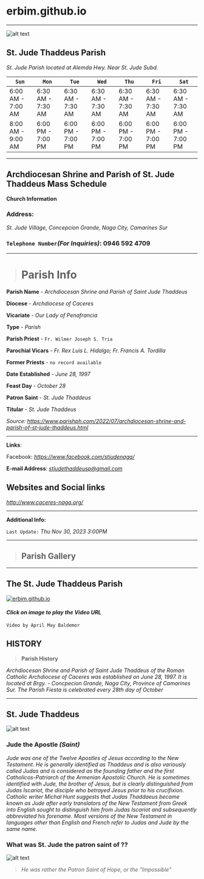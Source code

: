 # erbim.github.io
***
![alt text](https://upload.wikimedia.org/wikipedia/commons/4/44/St_jude_naga_city.JPG)

## **St. Jude Thaddeus Parish**
*St. Jude Parish located at Alemda Hwy. Near St. Jude Subd.*


| `Sun` | `Mon` | `Tue` | `Wed` | `Thu` | `Fri` | `Sat` |
| --- | --- | --- | --- | --- | --- | --- |
|   6:00 AM - 7:00 AM   |   6:30 AM - 7:30 AM   |   6:30 AM - 7:30 AM   |   6:30 AM - 7:30 AM   |   6:30 AM - 7:30 AM   |   6:30 AM - 7:30 AM   |   6:30 AM - 7:30 AM   |
| 8:00 AM - 9:00 AM | 6:00 PM - 7:00 PM | 6:00 PM - 7:00 PM | 6:00 PM - 7:00 PM | 6:00 PM - 7:00 PM | 6:00 PM - 7:00 PM | 6:00 PM - 7:00 PM |


***

## Archdiocesan Shrine and Parish of St. Jude Thaddeus Mass Schedule
**Church Information**


### Address:
*St. Jude Village, Concepcion Grande, Naga City, Camarines Sur*



### `Telephone Number`*(For Inquiries)*: **0946 592 4709**

---
> # Parish Info

**Parish Name** - *Archdiocesan Shrine and Parish of Saint Jude Thaddeus*

**Diocese** - *Archdiocese of Caceres*

**Vicariate** - *Our Lady of Penafrancia*

**Type** - *Parish*

**Parish Priest** - `Fr. Wilmer Joseph S. Tria`

**Parochial Vicars** - *Fr. Rex Luis L. Hidalgo; Fr. Francis A. Tordilla*

**Former Priests** - `no record available`

**Date Established** - *June 28, 1997*

**Feast Day** - *October 28*

**Patron Saint** - *St. Jude Thaddeus*

**Titular** - *St. Jude Thaddeus*

*Source: https://www.parishph.com/2022/07/archdiocesan-shrine-and-parish-of-st-jude-thaddeus.html*

---

 **Links**: 

Facebook:  *https://www.facebook.com/stjudenaga/*

**E-mail Address**: *stjudethaddeusp@gmail.com*

 ## **Websites and Social links**

*http://www.caceres-naga.org/*

---

 **Additional Info:**

`Last Update:` *Thu Nov 30, 2023 3:00PM*

***

> ## Parish Gallery

***



## The St. Jude Thaddeus Parish
[![erbim.github.io](https://img.youtube.com/vi/ffU-w7QWGZY/0.jpg)](https://www.youtube.com/watch?v=ffU-w7QWGZY)
 #### *Click on image to play the Video URL*
 `Video by April May Baldemor`

 ## **HISTORY**
> **Parish History**
 
*Archdiocesan Shrine and Parish of Saint Jude Thaddeus of the Roman Catholic Archdiocese of Caceres was established on June 28, 1997. It is located at Brgy.  - Concpecion Grande, Naga City, Province of Camarines Sur. The Parish Fiesta is celebrated every 28th day of October*


---
## St. Jude Thaddeus
![alt text](https://i.ytimg.com/vi/cuomhYIFf0U/maxresdefault.jpg
) 

### **Jude the Apostle** *(Saint)*

*Jude was one of the Twelve Apostles of Jesus according to the New Testament. He is generally identified as Thaddeus and is also variously called Judas and is considered as the founding father and the first Catholicos-Patriarch of the Armenian Apostolic Church. He is sometimes identified with Jude, the brother of Jesus, but is clearly distinguished from Judas Iscariot, the disciple who betrayed Jesus prior to his crucifixion. Catholic writer Michal Hunt suggests that Judas Thaddaeus became known as Jude after early translators of the New Testament from Greek into English sought to distinguish him from Judas Iscariot and subsequently abbreviated his forename. Most versions of the New Testament in languages other than English and French refer to Judas and Jude by the same name.*


 ### **What was St. Jude the patron saint of ??**
![alt text](https://upload.wikimedia.org/wikipedia/commons/thumb/4/4f/Anthonis_van_Dyck%2C_%2C_Kunsthistorisches_Museum_Wien%2C_Gem%C3%A4ldegalerie_-_Apostel_Judas_Thadd%C3%A4us_-_GG_6809_-_Kunsthistorisches_Museum.jpg/220px-Anthonis_van_Dyck%2C_%2C_Kunsthistorisches_Museum_Wien%2C_Gem%C3%A4ldegalerie_-_Apostel_Judas_Thadd%C3%A4us_-_GG_6809_-_Kunsthistorisches_Museum.jpg
   ) 
  
   > *He was rather the Patron Saint of Hope, or the "Impossible"*



